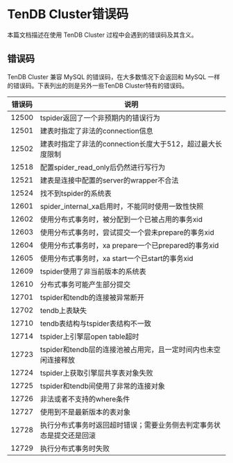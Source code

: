 # TenDB Cluster错误码
本篇文档描述在使用 TenDB Cluster 过程中会遇到的错误码及其含义。

## 错误码
TenDB Cluster 兼容 MySQL 的错误码，在大多数情况下会返回和 MySQL 一样的错误码。下表列出的则是另外一些TenDB Cluster特有的错误码。

|错误码|说明|
|-|-|
|12500|tspider返回了一个非预期内的错误行为 |
|12501|建表时指定了非法的connection信息|
|12502|建表时指定了非法的connection长度大于512，超过最大长度限制|
|12518|配置spider_read_only后仍然进行写行为|
|12521|建表是连接中配置的server的wrapper不合法|
|12524|找不到tspider的系统表|
|12601|spider_internal_xa启用时，不能同时使用一致性快照|
|12602|使用分布式事务时，被分配到一个已被占用的事务xid|
|12603|使用分布式事务时，尝试提交一个尝未prepare的事务xid|
|12604|使用分布式事务时，xa prepare一个已prepared的事务xid|
|12605|使用分布式事务时，xa start一个已start的事务xid|
|12609|tspider使用了非当前版本的系统表|
|12610|分布式事务可能产生部分提交|
|12701|tspider和tendb的连接被异常断开|
|12702|tendb上表缺失|
|12710|tendb表结构与tspider表结构不一致|
|12714|tspider上引擎层open table超时|
|12723|tspider和tendb层的连接池被占用完，且一定时间内也未空闲连接释放|
|12724|tspider上获取引擎层共享表对象失败|
|12725|tspider和tendb间使用了非常的连接对象|
|12726|非法或者不支持的where条件|
|12727|使用到不是最新版本的表对象|
|12728|执行分布式事务时返回超时错误；需要业务侧去判定事务状态是提交还是回滚|
|12729|执行分布式事务时失败|
